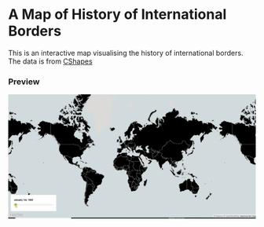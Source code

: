 # A Map of History of International Borders

This is an interactive map visualising the history of international borders. The data is from [CShapes](https://icr.ethz.ch/data/cshapes/)
### Preview

<p align="center">
<img src="./Changing-International-Borders.gif" />
</p>


